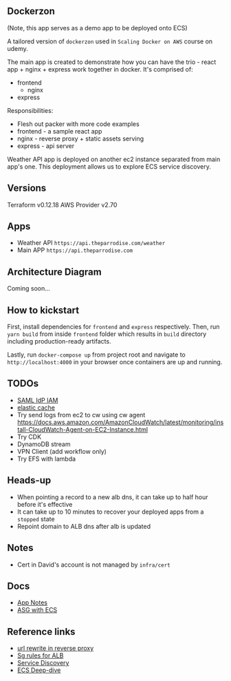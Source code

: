 ## Dockerzon

(Note, this app serves as a demo app to be deployed onto ECS)

A tailored version of `dockerzon` used in `Scaling Docker on AWS` course on udemy.

The main app is created to demonstrate how you can have the trio - react app + nginx + express work together in docker. It's comprised of:

- frontend
  - nginx
- express

Responsibilities:

- Flesh out packer with more code examples
- frontend - a sample react app
- nginx - reverse proxy + static assets serving
- express - api server

Weather API app is deployed on another ec2 instance separated from main app's one. This deployment allows us to explore ECS service discovery.

## Versions
Terraform v0.12.18
AWS Provider v2.70

## Apps

- Weather API `https://api.theparrodise.com/weather`
- Main APP `https://api.theparrodise.com`

## Architecture Diagram

Coming soon...

## How to kickstart

First, install dependencies for `frontend` and `express` respectively.
Then, run `yarn build` from inside `frontend` folder which results in `build` directory including production-ready artifacts.

Lastly, run `docker-compose up` from project root and navigate to `http://localhost:4000` in your browser once containers are up and running.

<!-- ## [Design Principle](./design-principles.md) -->

## TODOs

- [SAML IdP IAM](https://aws.amazon.com/blogs/security/how-to-set-up-federated-single-sign-on-to-aws-using-google-apps/)
- [elastic cache](https://aws.amazon.com/getting-started/hands-on/boosting-mysql-database-performance-with-amazon-elasticache-for-redis/)
- Try send logs from ec2 to cw using cw agent
https://docs.aws.amazon.com/AmazonCloudWatch/latest/monitoring/install-CloudWatch-Agent-on-EC2-Instance.html
- Try CDK
- DynamoDB stream
- VPN Client (add workflow only)
- Try EFS with lambda

## Heads-up

- When pointing a record to a new alb dns, it can take up to half hour before it's effective
- It can take up to 10 minutes to recover your deployed apps from a `stopped` state
- Repoint domain to ALB dns after alb is updated

## Notes

- Cert in David's account is not managed by `infra/cert`

## Docs

- [App Notes](./docs/app-notes.md)
- [ASG with ECS](./docs/asg.md)

## Reference links
- [url rewrite in reverse proxy](https://serverfault.com/questions/379675/nginx-reverse-proxy-url-rewrite)
- [Sg rules for ALB](https://docs.aws.amazon.com/AWSEC2/latest/WindowsGuide/security-group-rules-reference.html)
- [Service Discovery](https://docs.aws.amazon.com/AmazonECS/latest/developerguide/ecs-cli-tutorial-servicediscovery.html)
- [ECS Deep-dive](https://www.youtube.com/watch?v=qbEPae8YNbs&t=2006s)
